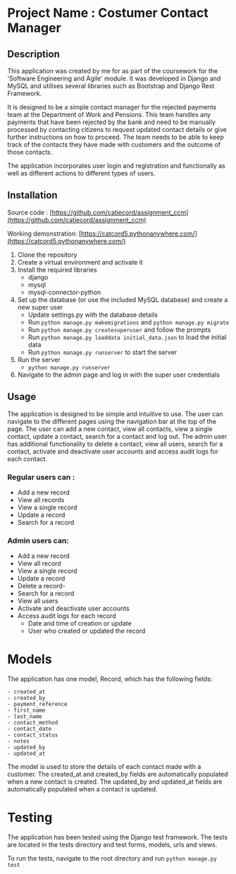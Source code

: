 # Project Name : Costumer Contact Manager

## Description
This application was created by me for as part of the coursework for the 'Software Engineering and Agile' module. It was developed in Django and MySQL and utilises several libraries such as Bootstrap and Django Rest Framework.

It is designed to be a simple contact manager for the rejected payments team at the Department of Work and Pensions. This team handles any payments that have been rejected by the bank and need to be manually processed by contacting citizens to request updated contact details or give further instructions on how to proceed. 
The team needs to be able to keep track of the contacts they have made with customers and the outcome of those contacts. 

The application incorporates user login and registration and functionally as well as different actions to different types of users.


## Installation

Source code :
    [https://github.com/catiecord/assignment_ccm](https://github.com/catiecord/assignment_ccm)

Working demonstration:
    [https://catcord5.pythonanywhere.com/](https://catcord5.pythonanywhere.com/)

1. Clone the repository
2. Create a virtual environment and activate it
3. Install the required libraries
   - django
   - mysql
   - mysql-connector-python
4. Set up the database (or use the included MySQL database) and create a new super user
    - Update settings.py with the database details
    - Run `python manage.py makemigrations` and `python manage.py migrate`
    - Run `python manage.py createsuperuser` and follow the prompts
    - Run `python manage.py loaddata initial_data.json` to load the initial data
    - Run `python manage.py runserver` to start the server
5. Run the server
    - `python manage.py runserver`
6. Navigate to the admin page and log in with the super user credentials

## Usage
The application is designed to be simple and intuitive to use. The user can navigate to the different pages using the navigation bar at the top of the page. 
The user can add a new contact, view all contacts, view a single contact, update a contact, search for a contact and log out. 
The admin user has additional functionality to delete a contact, view all users, search for a contact, activate and deactivate user accounts and access audit logs for each contact.

### Regular users can :
- Add a new record
- View all records
- View a single record
- Update a record
- Search for a record

### Admin users can:
- Add a new record
- View all record
- View a single record
- Update a record
- Delete a record-
- Search for a record
- View all users
- Activate and deactivate user accounts
- Access audit logs for each record
  - Date and time of creation or update
  - User who created or updated the record

# Models
The application has one model, Record, which has the following fields:

    - created_at
    - created_by
    - payment_reference
    - first_name
    - last_name
    - contact_method
    - contact_date
    - contact_status
    - notes
    - updated_by
    - updated_at

The model is used to store the details of each contact made with a customer. The created_at and created_by fields are automatically populated when a new contact is created. The updated_by and updated_at fields are automatically populated when a contact is updated.

# Testing

The application has been tested using the Django test framework. The tests are located in the tests directory and test forms, models, urls and views.

To run the tests, navigate to the root directory and run `python manage.py test`




